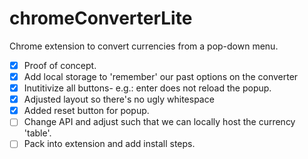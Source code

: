# chromeConverterLite
Chrome extension to convert currencies from a pop-down menu.

- [x] Proof of concept.
- [x] Add local storage to 'remember' our past options on the converter
- [x] Inutitivize all buttons- e.g.: enter does not reload the popup.
- [x] Adjusted layout so there's no ugly whitespace
- [x] Added reset button for popup.
- [ ] Change API and adjust such that we can locally host the currency 'table'. 
- [ ] Pack into extension and add install steps.
